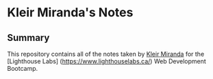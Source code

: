 # Kleir Miranda's Notes

## Summary 

This repository contains all of the notes taken by [Kleir Miranda](https://github.com/kleirrozel) for the [Lighthouse Labs] (https://www.lighthouselabs.ca/) Web Development Bootcamp.

